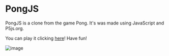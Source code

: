 # PongJS
PongJS is a clone from the game Pong. It's was made using JavaScript and P5js.org.

You can play it clicking [here](https://editor.p5js.org/Felipro98/full/e-dZuloMr)! Have fun!

![image](https://drive.google.com/uc?export=view&id=11cSLelWeahMLEJcKCVMMXcksqLg7KDB6)

